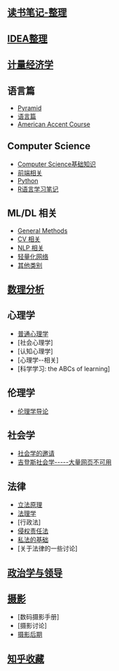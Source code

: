 ## [读书笔记-整理](./读书笔记-整理/) 

## [IDEA整理](./IDEA整理/)  

## [计量经济学](./计量经济学/) 

## 语言篇

- [Pyramid](./语言篇/Pyramid.html) 
- [语言篇](./语言篇/) 
- [American Accent Course](./语言篇/AAC目录.html) 

## Computer Science

- [Computer Science基础知识 ](./CS/cs/) 
- [前端相关](./CS/前端相关/) 
- [Python](./CS/Python/) 
- [R语言学习笔记](./CS/R语言学习笔记/) 

## ML/DL 相关

- [General Methods](./ML&DL/general/) 
- [CV 相关](./ML&DL/CVPaper/) 
- [NLP 相关](./ML&DL/NLP/) 
- [轻量化网络](./ML&DL/轻量化网络/) 
- [其他类别](./ML&DL/) 

## [数理分析](./数理分析/) 

## 心理学

- [普通心理学](./心理学/心理学-普通心理学/) 
- [社会心理学]
- [认知心理学]
- [心理学--相关]
- [科学学习: the ABCs of learning]

## 伦理学

- [伦理学导论](./伦理学/伦理学导论.html) 

## 社会学

- [社会学的邀请](./社会学/社会学的邀请/) 
- [吉登斯社会学-----大量网页不可用](./社会学/社会学-吉登斯社会学/) 

## 法律

- [立法原理](./法律/立法原理/) 
- [法理学](./法律/《法理学》——丹尼斯·劳埃德.html) 
- [行政法]
- [侵权责任法](./法律/法律-侵权责任法/) 
- [私法的基础](./法律/法律-私法的基础/) 
- [关于法律的一些讨论]

## [政治学与领导](./政治学与领导/) 

## [摄影](./摄影/) 

- [数码摄影手册]
- [摄影讨论]
- [摄影后期](./摄影/摄影——后期/) 

## [知乎收藏](./zhihu/) 